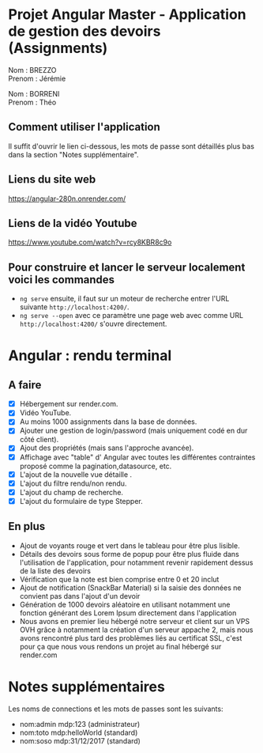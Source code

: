 # Projet Angular Master - Application de gestion des devoirs (Assignments)

<t>Nom : BREZZO</t>\
<t>Prenom : Jérémie</t>

<t>Nom : BORRENI</t>\
<t>Prenom : Théo</t>

## Comment utiliser l'application
Il suffit d'ouvrir le lien ci-dessous, les mots de passe sont détaillés plus bas dans la section "Notes supplémentaire".

## Liens du site web
https://angular-280n.onrender.com/

## Liens de la vidéo Youtube 
https://www.youtube.com/watch?v=rcy8KBR8c9o

## Pour construire et lancer le serveur localement voici les commandes
* `ng serve` ensuite, il faut sur un moteur de recherche entrer l'URL suivante `http://localhost:4200/`.
* `ng serve --open` avec ce paramètre une page web avec comme URL `http://localhost:4200/` s'ouvre directement.


# Angular : rendu terminal

## A faire
- [X] Hébergement sur render.com.
- [X] Vidéo YouTube.
- [X] Au moins 1000 assignments dans la base de données.
- [X] Ajouter une gestion de login/password (mais uniquement codé en dur côté client).
- [X] Ajout des propriétés (mais sans l'approche avancée).
- [X] Affichage avec "table" d' Angular avec toutes les différentes contraintes proposé comme la pagination,datasource, etc.
- [X] L'ajout de la nouvelle vue détaille .
- [X] L'ajout du filtre rendu/non rendu.
- [X] L'ajout du champ de recherche.
- [X] L'ajout du formulaire de type Stepper.

## En plus


* Ajout de voyants rouge et vert dans le tableau pour être plus lisible.
* Détails des devoirs sous forme de popup pour être plus fluide dans l'utilisation de l'application, pour notamment revenir rapidement dessus de la liste des devoirs
* Vérification que la note est bien comprise entre 0 et 20 inclut
* Ajout de notification (SnackBar Material) si la saisie des données ne convient pas dans l'ajout d'un devoir
* Génération de 1000 devoirs aléatoire en utilisant notamment une fonction générant des Lorem Ipsum directement dans l'application
* Nous avons en premier lieu hébergé notre serveur et client sur un VPS OVH grâce à notamment la création d'un serveur appache 2, mais nous avons rencontré plus tard des problèmes liés au certificat SSL, c'est pour ça que nous vous rendons un projet au final hébergé sur render.com 

# Notes supplémentaires

Les noms de connections et les mots de passes sont les suivants: 
- nom:admin mdp:123 (administrateur)
- nom:toto mdp:helloWorld (standard)
- nom:soso mdp:31/12/2017 (standard)


